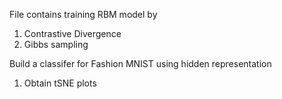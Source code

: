 
File contains training RBM model by 
1. Contrastive Divergence 
2. Gibbs sampling

Build a classifer for Fashion MNIST using hidden representation
1. Obtain tSNE plots
